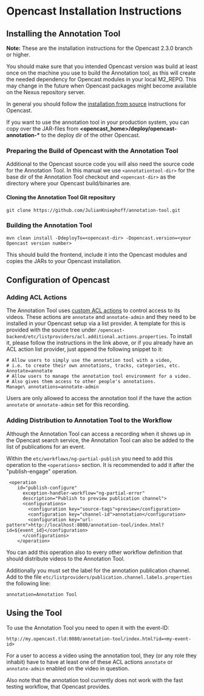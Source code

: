 # Opencast Installation Instructions

## Installing the Annotation Tool

__Note:__ These are the installation instructions for the Opencast 2.3.0 branch or higher.

You should make sure that you intended Opencast version was build at least once on the machine you use to build the
Annotation tool, as this will create the needed dependency for Opencast modules in your local M2_REPO. This may change
in the future when Opencast packages might become available on the Nexus repository server.

In general you should follow the [installation from source](https://docs.opencast.org/r/2.3.x/admin/installation/)
instructions for Opencast.

If you want to use the annotation tool in your production system, you can copy over the JAR-files from
__<opencast_home>/deploy/opencast-annotation-*__ to the deploy dir of the other Opencast.

### Preparing the Build of Opencast with the Annotation Tool
Additional to the Opencast source code you will also need the source code for the Annotation Tool.
In this manual we use `<annotationtool-dir>` for the base dir of the Annotation Tool checkout and
`<opencast-dir>` as the directory where your Opencast build/binaries are.

#### Cloning the Annotation Tool Git repository

    git clone https://github.com/JulianKniephoff/annotation-tool.git

### Building the Annotation Tool

    mvn clean install -DdeployTo=<opencast-dir> -Dopencast.version=<your Opencast version number>

This should build the frontend, include it into the Opencast modules and copies the JARs to your Opencast installation.

## Configuration of Opencast

### Adding ACL Actions

The Annotation Tool uses [custom ACL actions](https://docs.opencast.org/develop/admin/configuration/acl/#additional-acl-actions)
to control access to its videos. These actions are `annotate` and `annotate-admin` and they need to be installed
in your Opencast setup via a list provider. A template for this is provided with the source tree under
`/opencast-backend/etc/listproviders/acl.additional.actions.properties`.
To install it, please follow the instructions in the link above, or if you already have an ACL action list provider,
just append the following snippet to it:

```
# Allow users to simply use the annotation tool with a video,
# i.e. to create their own annotations, tracks, categories, etc.
Annotate=annotate
# Allow users to manage the annotation tool environment for a video.
# Also gives them access to other people's annotations.
Manage\ annotations=annotate-admin
```

Users are only allowed to access the annotation tool if the have the action `annotate` or `annotate-admin` set for this recording.

### Adding Distribution to Annotation Tool to the Workflow

Although the Annotation Tool can access a recording when it shows up in the Opencast search service, the Annotation Tool can also be added to the list of publications for an event. 

Within the `etc/workflows/ng-partial-publish` you need to add this operation to the `<operations>` section. It is recommended to add it after the "publish-engage" operation.

     <operation
        id="publish-configure"
          exception-handler-workflow="ng-partial-error"
          description="Publish to preview publication channel">
          <configurations>
            <configuration key="source-tags">preview</configuration>
            <configuration key="channel-id">annotation</configuration>
            <configuration key="url-pattern">http://localhost:8080/annotation-tool/index.html?id=${event_id}</configuration>
          </configurations>
        </operation>

You can add this operation also to every other workflow definition that should distribute videos to the Annotation Tool.

Additionally you must set the label for the annotation publication channel. Add to the file `etc/listproviders/publication.channel.labels.properties` the following line:

    annotation=Annotation Tool


## Using the Tool

To use the Annotation Tool you need to open it with the event-ID:

    http://my.opencast.tld:8080/annotation-tool/index.html?id=<my-event-id>

For a user to access a video using the annotation tool, they (or any role they inhabit) have to have at least one
of these ACL actions `annotate` or `annotate-admin` enabled on the video in question.

Also note that the annotation tool currently does not work with the fast testing workflow, that Opencast provides.

